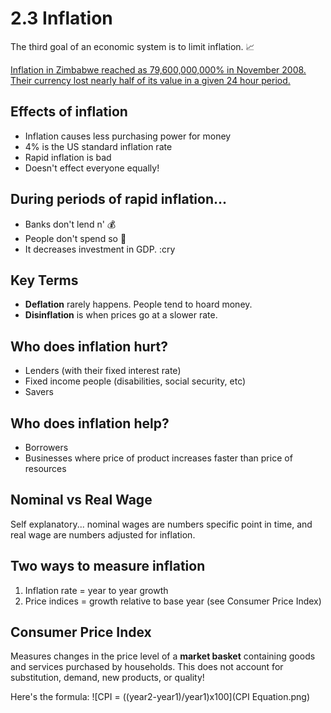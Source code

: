 # 2.3 Inflation

The third goal of an economic system is to limit inflation. :chart_with_upwards_trend:

[Inflation in Zimbabwe reached as 79,600,000,000% in November 2008. Their currency lost nearly half of its value in a given 24 hour period.](https://en.wikipedia.org/wiki/Hyperinflation_in_Zimbabwe)

## Effects of inflation

- Inflation causes less purchasing power for money
- 4% is the US standard inflation rate
- Rapid inflation is bad
- Doesn't effect everyone equally!

## During periods of rapid inflation...
- Banks don't lend n' :moneybag:
- People don't spend so :money_with_wings:
- It decreases investment in GDP. :cry

## Key Terms
- **Deflation** rarely happens. People tend to hoard money.
- **Disinflation** is when prices go at a slower rate.

## Who does inflation hurt?
- Lenders (with their fixed interest rate)
- Fixed income people (disabilities, social security, etc)
- Savers

## Who does inflation help?
- Borrowers
- Businesses where price of product increases faster than price of resources

## Nominal vs Real Wage

Self explanatory... nominal wages are numbers specific point in time, and real wage are numbers adjusted for inflation.

## Two ways to measure inflation
1. Inflation rate = year to year growth
2. Price indices = growth relative to base year (see Consumer Price Index)

## Consumer Price Index
Measures changes in the price level of a **market basket** containing goods and services purchased by households. This does not account for substitution, demand, new products, or quality!

Here's the formula:
![CPI = ((year2-year1)/year1)x100](CPI Equation.png)
